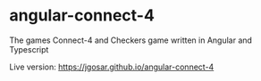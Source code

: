 # angular-connect-4
The games Connect-4 and Checkers game written in Angular and Typescript

Live version: https://jgosar.github.io/angular-connect-4
